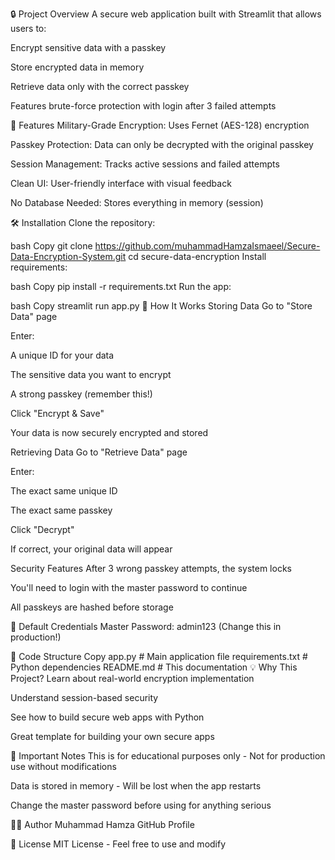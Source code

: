 🔒 Project Overview
A secure web application built with Streamlit that allows users to:

Encrypt sensitive data with a passkey

Store encrypted data in memory

Retrieve data only with the correct passkey

Features brute-force protection with login after 3 failed attempts

🚀 Features
Military-Grade Encryption: Uses Fernet (AES-128) encryption

Passkey Protection: Data can only be decrypted with the original passkey

Session Management: Tracks active sessions and failed attempts

Clean UI: User-friendly interface with visual feedback

No Database Needed: Stores everything in memory (session)

🛠️ Installation
Clone the repository:

bash
Copy
git clone https://github.com/muhammadHamzaIsmaeel/Secure-Data-Encryption-System.git
cd secure-data-encryption
Install requirements:

bash
Copy
pip install -r requirements.txt
Run the app:

bash
Copy
streamlit run app.py
📖 How It Works
Storing Data
Go to "Store Data" page

Enter:

A unique ID for your data

The sensitive data you want to encrypt

A strong passkey (remember this!)

Click "Encrypt & Save"

Your data is now securely encrypted and stored

Retrieving Data
Go to "Retrieve Data" page

Enter:

The exact same unique ID

The exact same passkey

Click "Decrypt"

If correct, your original data will appear

Security Features
After 3 wrong passkey attempts, the system locks

You'll need to login with the master password to continue

All passkeys are hashed before storage

🔐 Default Credentials
Master Password: admin123 (Change this in production!)

📝 Code Structure
Copy
app.py                # Main application file
requirements.txt      # Python dependencies
README.md            # This documentation
💡 Why This Project?
Learn about real-world encryption implementation

Understand session-based security

See how to build secure web apps with Python

Great template for building your own secure apps

🚨 Important Notes
This is for educational purposes only - Not for production use without modifications

Data is stored in memory - Will be lost when the app restarts

Change the master password before using for anything serious

👨‍💻 Author
Muhammad Hamza
GitHub Profile

📜 License
MIT License - Feel free to use and modify